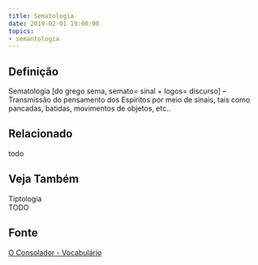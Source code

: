 ```yaml
---
title: Sematologia
date: 2019-02-01 19:00:00
topics:
- semantologia
---
```


## Definição
Sematologia [do grego sema, semato= sinal + logos= discurso] – Transmissão do
pensamento dos Espíritos por meio de sinais, tais como pancadas, batidas,
movimentos de objetos, etc..

## Relacionado
todo

## Veja Também
Tiptologia  
TODO

## Fonte
[O Consolador - Vocabulário](http://www.oconsolador.com.br/linkfixo/vocabulario/principal.html)
